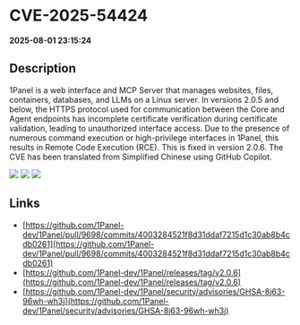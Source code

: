 # CVE-2025-54424

**2025-08-01 23:15:24**

## Description
1Panel is a web interface and MCP Server that manages websites, files, containers, databases, and LLMs on a Linux server. In versions 2.0.5 and below, the HTTPS protocol used for communication between the Core and Agent endpoints has incomplete certificate verification during certificate validation, leading to unauthorized interface access. Due to the presence of numerous command execution or high-privilege interfaces in 1Panel, this results in Remote Code Execution (RCE). This is fixed in version 2.0.6. The CVE has been translated from Simplified Chinese using GitHub Copilot.

![](https://img.shields.io/static/v1?label=Score&message=8.1&color=red)
![](https://img.shields.io/static/v1?label=Severity&message=HIGH&color=red)
![](https://img.shields.io/static/v1?label=CWE&message=RCE&color=green)

## Links
- [https://github.com/1Panel-dev/1Panel/pull/9698/commits/4003284521f8d31ddaf7215d1c30ab8b4cdb0261](https://github.com/1Panel-dev/1Panel/pull/9698/commits/4003284521f8d31ddaf7215d1c30ab8b4cdb0261)
- [https://github.com/1Panel-dev/1Panel/releases/tag/v2.0.6](https://github.com/1Panel-dev/1Panel/releases/tag/v2.0.6)
- [https://github.com/1Panel-dev/1Panel/security/advisories/GHSA-8j63-96wh-wh3j](https://github.com/1Panel-dev/1Panel/security/advisories/GHSA-8j63-96wh-wh3j)
